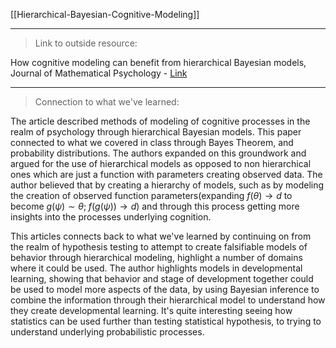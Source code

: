

[[Hierarchical-Bayesian-Cognitive-Modeling]]

---
> Link to outside resource: 

How cognitive modeling can benefit from hierarchical Bayesian models, Journal of Mathematical Psychology - [Link](https://www.sciencedirect.com/science/article/pii/S0022249610001148)


---
> Connection to what we've learned: 

The article described methods of modeling of cognitive processes in the realm of psychology through hierarchical Bayesian models. This paper connected to what we covered in class through Bayes Theorem, and probability distributions. The authors expanded on this groundwork and argued for the use of hierarchical models as opposed to non hierarchical ones which are just a function with parameters creating observed data. The author believed that by creating a hierarchy of models, such as by modeling the creation of observed function parameters(expanding $f(\theta)\to d$  to become $g(\psi) \sim \theta ;\; f(g(\psi)) \to d$) and through this process getting more insights into the processes underlying cognition. 

This articles connects back to what we've learned by continuing on from the realm of hypothesis testing to attempt to create falsifiable models of behavior through hierarchical modeling, highlight a number of domains where it could be used. The author highlights models in developmental learning, showing that behavior and stage of development together could be used to model more aspects of the data, by using Bayesian inference to combine the information through their hierarchical model to understand how they create developmental learning. It's quite interesting seeing how statistics can be used further than testing statistical hypothesis, to trying to understand underlying probabilistic processes.
